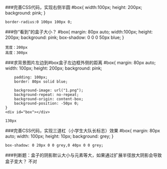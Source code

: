 ###完善CSS代码，实现右侧半圆
     #box{
        width:100px;
        height: 200px;
        background: pink;
    }
    <div id="box"></div>


    border-radius:0 100px 100px 0;


###你“看到”的盒子大小？
    #box{
        margin: 80px auto;
        width:100px;
        height: 200px;
        background: pink;
        box-shadow: 0 0 0 50px blue;
    }
    <div id="box"></div>


    宽度：200px
    高度：300px


###求背景图片左边到#box盒子左边框外侧的距离
    #box{
        margin: 80px auto;
        width: 100px;
        height: 200px;
        background: pink;

        padding: 100px;
        border: 80px solid blue;

        background-image: url("1.png");
        background-repeat: no-repeat;
        background-origin: content-box;
        background-position: -50px 0;
    }
    <div id="box"></div>

    130px


###完善CSS代码，实现三道杠（小学生大队长标志）效果
    #box{
        margin: 80px auto;
        width: 100px;
        height: 10px;
        background: grey;
    }
    <div id="box"></div>

    box-shadow: 0 20px 0 0 grey,0 40px 0 0 grey;


###判断题：盒子的阴影默认大小与元素等大，如果通过扩展半径放大阴影会导致盒子变大？
    不对
